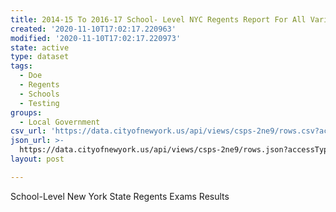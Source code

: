 ```yaml
---
title: 2014-15 To 2016-17 School- Level NYC Regents Report For All Variables
created: '2020-11-10T17:02:17.220963'
modified: '2020-11-10T17:02:17.220973'
state: active
type: dataset
tags:
  - Doe
  - Regents
  - Schools
  - Testing
groups:
  - Local Government
csv_url: 'https://data.cityofnewyork.us/api/views/csps-2ne9/rows.csv?accessType=DOWNLOAD'
json_url: >-
  https://data.cityofnewyork.us/api/views/csps-2ne9/rows.json?accessType=DOWNLOAD
layout: post

---
```

School-Level New York State Regents Exams Results
